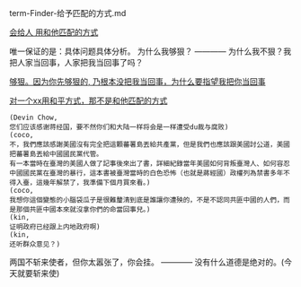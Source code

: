 
term-Finder-给予匹配的方式.md

[会给人 用和他匹配的方式](https://github.com/7900ms/000nottheater_deserted_systemlibrary/blob/master/small/正当防卫.md)

唯一保证的是：具体问题具体分析。
为什么我够狠？ ———— 为什么我不狠？我把人家当回事，人家把我当回事了吗？

[够狠。因为你先够狠的, 乃根本没把我当回事，为什么要指望我把你当回事](https://github.com/7900ms/000nottheater_deserted_systemlibrary/blob/master/supplementary/term-Finder.md)

[对一个xx用和平方式，那不是和他匹配的方式](https://github.com/7900ms/000nottheater_deserted_systemlibrary/blob/master/supplementary/tram-不拿人命当回事.md#谁把谁当回事)

```
(Devin Chow,
您们应该感谢蒋经国，要不然你们和大陆一样将会是一样遭受du裁与腐败)
(coco,
不，我們應該感謝美國沒有完全把這顆蕃薯島丟給共產黨，但是我們也應該跟美國討公道，美國把蕃薯島丟給中國國民黨代管。
有一本當時在臺灣的美國人做了記事後來出了書，詳細紀錄當年美國如何背叛臺灣人、如何容忍中國國民黨在臺灣的暴行，這本書被臺灣當時的白色恐怖（也就是蔣經國）政權列為禁書多年不得入臺，這幾年解禁了，我準備下個月買來看。)
(coco,
我想你這個變態的小腦袋瓜子是很難釐清到底是誰讓你遭殃的，不是不認同共匪中國的人們，而是那個共匪中國本來就沒拿你們的命當回事兒。)
(kin,
证明政府已经跟上内地政府啊)
(kin,
还听群众意见？)
```

两国不斩来使者，但你太嚣张了，你会挂。 ———— 没有什么道德是绝对的。(今天就要斩来使)
